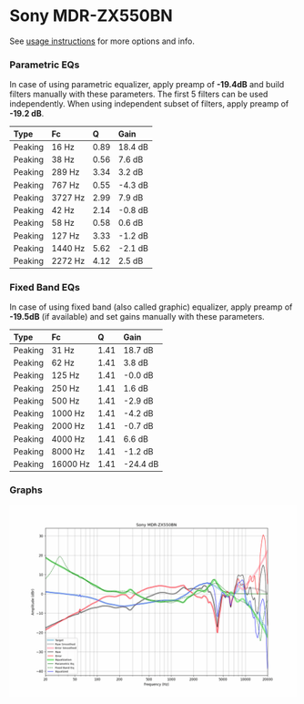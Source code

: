 # Sony MDR-ZX550BN
See [usage instructions](https://github.com/jaakkopasanen/AutoEq#usage) for more options and info.

### Parametric EQs
In case of using parametric equalizer, apply preamp of **-19.4dB** and build filters manually
with these parameters. The first 5 filters can be used independently.
When using independent subset of filters, apply preamp of **-19.2 dB**.

| Type    | Fc      |    Q | Gain    |
|:--------|:--------|:-----|:--------|
| Peaking | 16 Hz   | 0.89 | 18.4 dB |
| Peaking | 38 Hz   | 0.56 | 7.6 dB  |
| Peaking | 289 Hz  | 3.34 | 3.2 dB  |
| Peaking | 767 Hz  | 0.55 | -4.3 dB |
| Peaking | 3727 Hz | 2.99 | 7.9 dB  |
| Peaking | 42 Hz   | 2.14 | -0.8 dB |
| Peaking | 58 Hz   | 0.58 | 0.6 dB  |
| Peaking | 127 Hz  | 3.33 | -1.2 dB |
| Peaking | 1440 Hz | 5.62 | -2.1 dB |
| Peaking | 2272 Hz | 4.12 | 2.5 dB  |

### Fixed Band EQs
In case of using fixed band (also called graphic) equalizer, apply preamp of **-19.5dB**
(if available) and set gains manually with these parameters.

| Type    | Fc       |    Q | Gain     |
|:--------|:---------|:-----|:---------|
| Peaking | 31 Hz    | 1.41 | 18.7 dB  |
| Peaking | 62 Hz    | 1.41 | 3.8 dB   |
| Peaking | 125 Hz   | 1.41 | -0.0 dB  |
| Peaking | 250 Hz   | 1.41 | 1.6 dB   |
| Peaking | 500 Hz   | 1.41 | -2.9 dB  |
| Peaking | 1000 Hz  | 1.41 | -4.2 dB  |
| Peaking | 2000 Hz  | 1.41 | -0.7 dB  |
| Peaking | 4000 Hz  | 1.41 | 6.6 dB   |
| Peaking | 8000 Hz  | 1.41 | -1.2 dB  |
| Peaking | 16000 Hz | 1.41 | -24.4 dB |

### Graphs
![](./Sony%20MDR-ZX550BN.png)